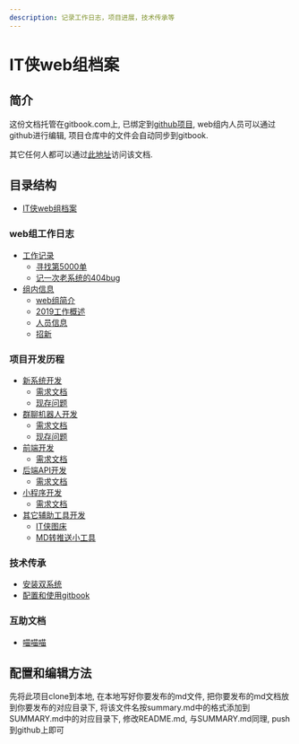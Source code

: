 ```yaml
---
description: 记录工作日志，项目进展，技术传承等
---
```


# IT侠web组档案

## 简介

这份文档托管在gitbook.com上, 已绑定到[github项目](https://github.com/NJU-itxia/itxia-web-doc), web组内人员可以通过github进行编辑, 项目仓库中的文件会自动同步到gitbook.

其它任何人都可以通过[此地址](https://itxia-web-doc.gitbook.io/it-web-2019/)访问该文档.

## 目录结构

* [IT侠web组档案](./)

### web组工作日志  <a id="journal"></a>

* [工作记录](journal/record/)
  * [寻找第5000单](journal/record/the-5000th.md)
  * [记一次老系统的404bug](journal/record/404bug.md)
* [组内信息](journal/itxia-web/)
  * [web组简介](journal/itxia-web/itxia-web.md)
  * [2019工作概述](journal/itxia-web/2019-todo.md)
  * [人员信息](journal/itxia-web/people.md)
  * [招新](journal/itxia-web/greenhand.md)

### 项目开发历程  <a id="projects"></a>

* [新系统开发](projects/new-system/)
  * [需求文档](projects/new-system/requirement.md)
  * [现存问题](projects/new-system/bugs.md)
* [群聊机器人开发](projects/bot/)
  * [需求文档](projects/bot/requirement.md)
  * [现存问题](projects/bot/bugs.md)
* [前端开发](projects/front-end/)
  * [需求文档](projects/front-end/requirement.md)
* [后端API开发](projects/back-end-api/)
  * [需求文档](projects/back-end-api/requirement.md)
* [小程序开发](projects/wechat/)
  * [需求文档](projects/wechat/requirement.md)
* [其它辅助工具开发](projects/else/)
  * [IT侠图床](projects/else/picturebed.md)
  * [MD转推送小工具](projects/else/md-to-wechat.md)

### 技术传承  <a id="technique"></a>

* [安装双系统](technique/double-systems.md)
* [配置和使用gitbook](technique/gitbook.md)

### 互助文档  <a id="help"></a>

* [喵喵喵](help/bksn.md)

## 配置和编辑方法

先将此项目clone到本地, 在本地写好你要发布的md文件, 把你要发布的md文档放到你要发布的对应目录下, 将该文件名按summary.md中的格式添加到SUMMARY.md中的对应目录下, 修改README.md, 与SUMMARY.md同理, push到github上即可

